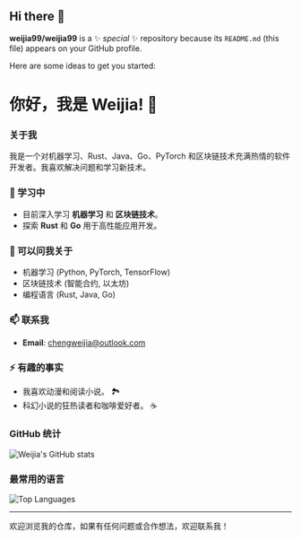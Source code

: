 ## Hi there 👋


**weijia99/weijia99** is a ✨ _special_ ✨ repository because its `README.md` (this file) appears on your GitHub profile.

Here are some ideas to get you started:
# 你好，我是 Weijia! 👋

### 关于我
我是一个对机器学习、Rust、Java、Go、PyTorch 和区块链技术充满热情的软件开发者。我喜欢解决问题和学习新技术。



### 🌱 学习中
- 目前深入学习 **机器学习** 和 **区块链技术**。
- 探索 **Rust** 和 **Go** 用于高性能应用开发。

### 💬 可以问我关于
- 机器学习 (Python, PyTorch, TensorFlow)
- 区块链技术 (智能合约, 以太坊)
- 编程语言 (Rust, Java, Go)

### 📫 联系我
- **Email**: [chengweijia@outlook.com](mailto:chengweijia@outlook.com)


### ⚡ 有趣的事实
- 我喜欢动漫和阅读小说。 🏞️
- 科幻小说的狂热读者和咖啡爱好者。 ☕

### GitHub 统计
![Weijia's GitHub stats](https://github-readme-stats.vercel.app/api?username=weijia99&show_icons=true&theme=radical)

### 最常用的语言
![Top Languages](https://github-readme-stats.vercel.app/api/top-langs/?username=weijia99&layout=compact&theme=radical)

---

欢迎浏览我的仓库，如果有任何问题或合作想法，欢迎联系我！

